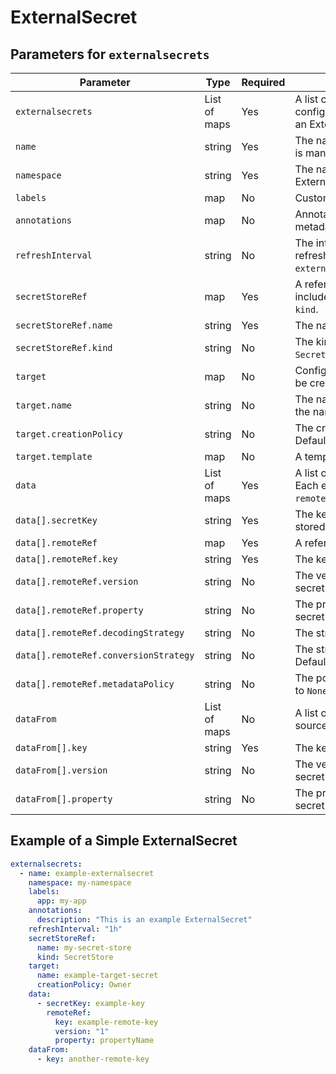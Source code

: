 # ExternalSecret

## Parameters for `externalsecrets`

| Parameter                             | Type         | Required | Description                                                                                           |
| ------------------------------------- | ------------ | -------- | ----------------------------------------------------------------------------------------------------- |
| `externalsecrets`                     | List of maps | Yes      | A list containing ExternalSecret configurations. Each item in the list defines an ExternalSecret.     |
| `name`                                | string       | Yes      | The name of the ExternalSecret. This field is mandatory.                                              |
| `namespace`                           | string       | Yes      | The namespace in which the ExternalSecret should be created.                                          |
| `labels`                              | map          | No       | Custom labels for the ExternalSecret.                                                                 |
| `annotations`                         | map          | No       | Annotations for the ExternalSecret metadata.                                                          |
| `refreshInterval`                     | string       | No       | The interval at which the secret is refreshed. Defaults to `externalsecret_defaults.refreshInterval`. |
| `secretStoreRef`                      | map          | Yes      | A reference to the secret store. Must include `name` and can optionally include `kind`.               |
| `secretStoreRef.name`                 | string       | Yes      | The name of the secret store.                                                                         |
| `secretStoreRef.kind`                 | string       | No       | The kind of the secret store. Defaults to `SecretStore`.                                              |
| `target`                              | map          | No       | Configuration for the target secret that will be created from the ExternalSecret.                     |
| `target.name`                         | string       | No       | The name of the target secret. Defaults to the name of the ExternalSecret.                            |
| `target.creationPolicy`               | string       | No       | The creation policy for the target secret. Defaults to `Owner`.                                       |
| `target.template`                     | map          | No       | A template for the target secret.                                                                     |
| `data`                                | List of maps | Yes      | A list of data entries for the ExternalSecret. Each entry specifies a `secretKey` and a `remoteRef`.  |
| `data[].secretKey`                    | string       | Yes      | The key under which the data will be stored in the target secret.                                     |
| `data[].remoteRef`                    | map          | Yes      | A reference to the remote secret key.                                                                 |
| `data[].remoteRef.key`                | string       | Yes      | The key in the remote secret.                                                                         |
| `data[].remoteRef.version`            | string       | No       | The version of the key in the remote secret.                                                          |
| `data[].remoteRef.property`           | string       | No       | The property to extract from the remote secret key.                                                   |
| `data[].remoteRef.decodingStrategy`   | string       | No       | The strategy for decoding the data.                                                                   |
| `data[].remoteRef.conversionStrategy` | string       | No       | The strategy for converting the data. Defaults to `Default`.                                          |
| `data[].remoteRef.metadataPolicy`     | string       | No       | The policy for handling metadata. Defaults to `None`.                                                 |
| `dataFrom`                            | List of maps | No       | A list of keys from which data will be sourced for the ExternalSecret.                                |
| `dataFrom[].key`                      | string       | Yes      | The key in the remote secret.                                                                         |
| `dataFrom[].version`                  | string       | No       | The version of the key in the remote secret.                                                          |
| `dataFrom[].property`                 | string       | No       | The property to extract from the remote secret key.                                                   |

## Example of a Simple ExternalSecret

```yaml
externalsecrets:
  - name: example-externalsecret
    namespace: my-namespace
    labels:
      app: my-app
    annotations:
      description: "This is an example ExternalSecret"
    refreshInterval: "1h"
    secretStoreRef:
      name: my-secret-store
      kind: SecretStore
    target:
      name: example-target-secret
      creationPolicy: Owner
    data:
      - secretKey: example-key
        remoteRef:
          key: example-remote-key
          version: "1"
          property: propertyName
    dataFrom:
      - key: another-remote-key
```
